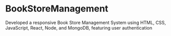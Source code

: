 # BookStoreManagement
 Developed a responsive Book Store Management System using HTML, CSS,  JavaScript, React, Node, and MongoDB, featuring user authentication
